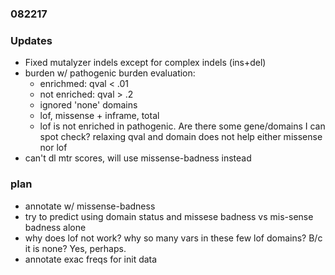 ### 082217

### Updates
* Fixed mutalyzer indels except for complex indels (ins+del)
* burden w/ pathogenic burden evaluation:
    * enrichmed: qval < .01
    * not enriched: qval > .2
    * ignored 'none' domains
    * lof, missense + inframe, total
    * lof is not enriched in pathogenic. Are there some gene/domains I can spot check? relaxing qval and domain does not help either missense nor lof
* can't dl mtr scores, will use missense-badness instead

### plan
* annotate w/ missense-badness
* try to predict using domain status and missese badness vs mis-sense badness alone
* why does lof not work? why so many vars in these few lof domains? B/c it is none? Yes, perhaps.
* annotate exac freqs for init data

